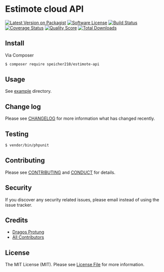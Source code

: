 # Estimote cloud API

[![Latest Version on Packagist][ico-version]][link-packagist]
[![Software License][ico-license]](LICENSE.md)
[![Build Status][ico-travis]][link-travis]
[![Coverage Status][ico-scrutinizer]][link-scrutinizer]
[![Quality Score][ico-code-quality]][link-code-quality]
[![Total Downloads][ico-downloads]][link-downloads]

## Install

Via Composer

``` bash
$ composer require speicher210/estimote-api
```

## Usage

See [example](example/) directory.

## Change log

Please see [CHANGELOG](CHANGELOG.md) for more information what has changed recently.

## Testing

``` bash
$ vendor/bin/phpunit
```

## Contributing

Please see [CONTRIBUTING](CONTRIBUTING.md) and [CONDUCT](CONDUCT.md) for details.

## Security

If you discover any security related issues, please email instead of using the issue tracker.

## Credits

- [Dragos Protung][link-author]
- [All Contributors][link-contributors]

## License

The MIT License (MIT). Please see [License File](LICENSE.md) for more information.

[ico-version]: https://img.shields.io/packagist/v/speicher210/estimote-api.svg?style=flat-square
[ico-license]: https://img.shields.io/badge/license-MIT-brightgreen.svg?style=flat-square
[ico-travis]: https://img.shields.io/travis/Speicher210/estimote-api/master.svg?style=flat-square
[ico-scrutinizer]: https://img.shields.io/scrutinizer/coverage/g/Speicher210/estimote-api.svg?style=flat-square
[ico-code-quality]: https://img.shields.io/scrutinizer/g/speicher210/estimote-api.svg?style=flat-square
[ico-downloads]: https://img.shields.io/packagist/dt/speicher210/estimote-api.svg?style=flat-square

[link-packagist]: https://packagist.org/packages/speicher210/estimote-api
[link-travis]: https://travis-ci.org/Speicher210/estimote-api
[link-scrutinizer]: https://scrutinizer-ci.com/g/Speicher210/estimote-api/code-structure
[link-code-quality]: https://scrutinizer-ci.com/g/Speicher210/estimote-api
[link-downloads]: https://packagist.org/packages/Speicher210/estimote-api
[link-author]: https://github.com/dragosprotung
[link-contributors]: ../../contributors
